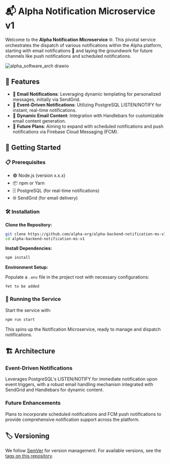 # 📬 Alpha Notification Microservice v1

Welcome to the **Alpha Notification Microservice** 🌐. This pivotal service orchestrates the dispatch of various notifications within the Alpha platform, starting with email notifications 📧 and laying the groundwork for future channels like push notifications and scheduled notifications.

![alpha_software_arch drawio](https://github.com/launchpadapps-au/alpha-backend-notification-ms-1/assets/118795141/e1d27fde-4e77-40d9-b1ec-f7c745211191)

## 🌟 Features

- 📧 **Email Notifications**: Leveraging dynamic templating for personalized messages, initially via SendGrid.
- 🔄 **Event-Driven Notifications**: Utilizing PostgreSQL LISTEN/NOTIFY for instant, real-time notifications.
- 🔗 **Dynamic Email Content**: Integration with Handlebars for customizable email content generation.
- 📅 **Future Plans**: Aiming to expand with scheduled notifications and push notifications via Firebase Cloud Messaging (FCM).

## 🚀 Getting Started

### 📋 Prerequisites

- 🟢 Node.js (version x.x.x)
- 📦 npm or Yarn
- 🗄️ PostgreSQL (for real-time notifications)
- 🌐 SendGrid (for email delivery)

### 🛠️ Installation

**Clone the Repository:**

```bash
git clone https://github.com/alpha-org/alpha-backend-notification-ms-v1.git
cd alpha-backend-notification-ms-v1
```

**Install Dependencies:**

```bash
npm install
```

**Environment Setup:**

Populate a `.env` file in the project root with necessary configurations:

```
Yet to be added
```

### 🏃 Running the Service

Start the service with:

```bash
npm run start
```

This spins up the Notification Microservice, ready to manage and dispatch notifications.


## 🏗️ Architecture

### Event-Driven Notifications

Leverages PostgreSQL's LISTEN/NOTIFY for immediate notification upon event triggers, with a robust email handling mechanism integrated with SendGrid and Handlebars for dynamic content.

### Future Enhancements

Plans to incorporate scheduled notifications and FCM push notifications to provide comprehensive notification support across the platform.

## 🏷️ Versioning

We follow [SemVer](http://semver.org/) for version management. For available versions, see the [tags on this repository](#).
